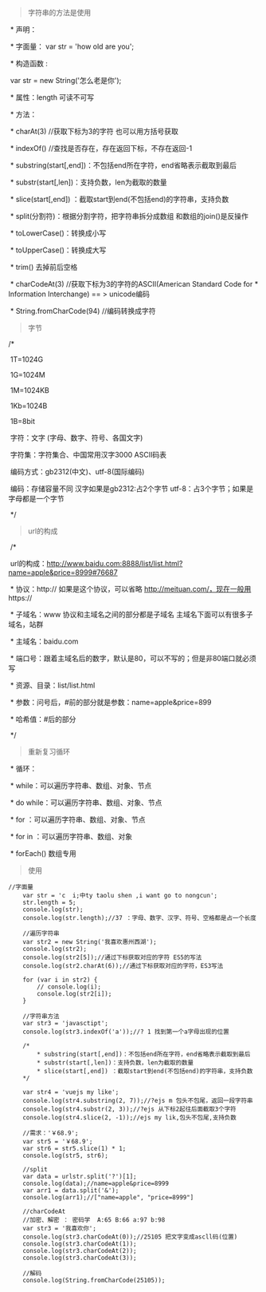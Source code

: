 > 字符串的方法是使用

​	   * 声明：

​                \* 字面量： var str = 'how old are you';

​                \* 构造函数 :

​                    var str = new String('怎么老是你');

​            \* 属性：length 可读不可写

​            \* 方法：

​                \* charAt(3) //获取下标为3的字符  也可以用方括号获取

​                \* indexOf() //查找是否存在，存在返回下标，不存在返回-1

​                \* substring(start[,end])：不包括end所在字符，end省略表示截取到最后

​                \* substr(start[,len])：支持负数，len为截取的数量

​                \* slice(start[,end]) ：截取start到end(不包括end)的字符串，支持负数

​                \* split(分割符)：根据分割字符，把字符串拆分成数组 和数组的join()是反操作

​                \* toLowerCase()：转换成小写

​                \* toUpperCase()：转换成大写

​                \* trim() 去掉前后空格

​                \* charCodeAt(3) //获取下标为3的字符的ASCII(American Standard Code for * Information 					   Interchange) == > unicode编码

​                \* String.fromCharCode(94) //编码转换成字符

 

> 字节

/*

​        1T=1024G

​        1G=1024M

​        1M=1024KB

​        1Kb=1024B

​        1B=8bit

​        字符：文字 (字母、数字、符号、各国文字)

​        字符集：字符集合、中国常用汉字3000  ASCII码表

​        编码方式：gb2312(中文)、utf-8(国际编码)

​        编码：存储容量不同  汉字如果是gb2312:占2个字节  utf-8：占3个字节；如果是字母都是一个字节

 

​    */



> url的构成

​    /*

​        url的构成：http://www.baidu.com:8888/list/list.html?name=apple&price=8999#76687

​            \* 协议：http:// 如果是这个协议，可以省略 http://meituan.com/，现在一般用 https://

​            \* 子域名：www 协议和主域名之间的部分都是子域名 主域名下面可以有很多子域名，站群

​            \* 主域名：baidu.com

​            \* 端口号：跟着主域名后的数字，默认是80，可以不写的；但是非80端口就必须写

​            \* 资源、目录：list/list.html

​            \* 参数：问号后，#前的部分就是参数：name=apple&price=899

​            \* 哈希值：#后的部分

​    */





> 重新复习循环

​            \* 循环：

​                \* while：可以遍历字符串、数组、对象、节点

​                \* do while：可以遍历字符串、数组、对象、节点

​                \* for ：可以遍历字符串、数组、对象、节点

​                \* for in ：可以遍历字符串、数组、对象

​                \* forEach() 数组专用







> 使用

```
//字面量
    var str = 'c  i;中ty taolu shen ,i want go to nongcun';
    str.length = 5;
    console.log(str);
    console.log(str.length);//37 ：字母、数字、汉字、符号、空格都是占一个长度

    //遍历字符串
    var str2 = new String('我喜欢惠州西湖');
    console.log(str2);
    console.log(str2[5]);//通过下标获取对应的字符 ES5的写法
    console.log(str2.charAt(6));//通过下标获取对应的字符，ES3写法

    for (var i in str2) {
        // console.log(i);
        console.log(str2[i]);
    }

    //字符串方法
    var str3 = 'javasctipt';
    console.log(str3.indexOf('a'));//? 1 找到第一个a字母出现的位置

    /*
        * substring(start[,end])：不包括end所在字符，end省略表示截取到最后
        * substr(start[,len])：支持负数，len为截取的数量
        * slice(start[,end]) ：截取start到end(不包括end)的字符串，支持负数
    */

    var str4 = 'vuejs my like';
    console.log(str4.substring(2, 7));//?ejs m 包头不包尾，返回一段字符串
    console.log(str4.substr(2, 3));//?ejs 从下标2起往后面截取3个字符
    console.log(str4.slice(2, -1));//ejs my lik,包头不包尾,支持负数

    //需求：'￥68.9';
    var str5 = '￥68.9';
    var str6 = str5.slice(1) * 1;
    console.log(str5, str6);
    
    //split
    var data = urlstr.split('?')[1];
    console.log(data);//name=apple&price=8999
    var arr1 = data.split('&');
    console.log(arr1);//["name=apple", "price=8999"]
    
    //charCodeAt
    //加密、解密 ： 密码学  A:65 B:66 a:97 b:98
    var str3 = '我喜欢你';
    console.log(str3.charCodeAt(0));//25105 把文字变成ascll码(位置)
    console.log(str3.charCodeAt(1));
    console.log(str3.charCodeAt(2));
    console.log(str3.charCodeAt(3));

    //解码
    console.log(String.fromCharCode(25105));
```

